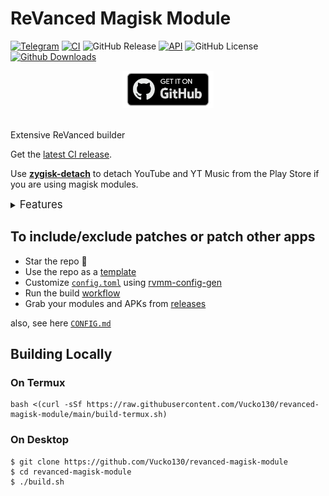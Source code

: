 # ReVanced Magisk Module
[![Telegram](https://img.shields.io/badge/Telegram-2CA5E0?style=for-the-badge&logo=telegram&logoColor=white)](https://t.me/bot_tribe_rvc)
[![CI](https://github.com/Vucko130/revanced-magisk-module/actions/workflows/ci.yml/badge.svg)](https://github.com/Vucko130/revanced-magisk-module/actions/workflows/ci.yml)
![GitHub Release](https://img.shields.io/github/v/release/Vucko130/revanced-magisk-module?include_prereleases&sort=semver&display_name=tag&logo=android&label=Latest%20Release)
[![API](https://img.shields.io/badge/API-34%2B-brightgreen.svg?style=flat)](https://android-arsenal.com/api?level=34)
![GitHub License](https://img.shields.io/github/license/Vucko130/revanced-magisk-module?style=flat&logo=github&label=License)
[![Github Downloads](https://img.shields.io/github/downloads/Vucko130/revanced-magisk-module/total.svg?label=GitHub%20Downloads&logo=github)](https://github.com/Vucko130/revanced-magisk-module/edit/main/README.md#download)

<div id="Github Badge" align="center">
<a href="https://github.com/Vucko130/revanced-magisk-module/releases/"> 
<img alt="GitHub Badge" src="https://raw.githubusercontent.com/Viperz75/Jar/master/promotional/github-badge.png" height="60px">
</a></div>

<br />

Extensive ReVanced builder  

Get the [latest CI release](https://github.com/Vucko130/revanced-magisk-module/releases).

Use [**zygisk-detach**](https://github.com/j-hc/zygisk-detach) to detach YouTube and YT Music from the Play Store if you are using magisk modules. 

<details><summary><big>Features</big></summary>
<ul>
 <li>Support all present and future ReVanced and <a href="https://github.com/inotia00/revanced-patches">ReVanced Extended</a> apps</li>
 <li> Can build Magisk modules and non-root APKs</li>
 <li> Updated daily with the latest versions of apps and patches</li>
 <li> Optimize APKs and modules for size</li>
 <li> Modules</li>
    <ul>
     <li> recompile invalidated odex for faster usage</li>
     <li> receive updates from Magisk app</li>
     <li> Do not break safetynet or trigger root detections</li>
     <li> handle the installation of the correct version of the stock app and all that</li>
     <li> support Magisk and KernelSU</li>
    </ul>
</ul>
Note that the <a href="../../actions/workflows/ci.yml">CI workflow</a> is scheduled to build the modules and APKs every day using GitHub Actions if there is a change in ReVanced patches. You may want to disable it.
</details>

## To include/exclude patches or patch other apps

 * Star the repo :eyes:
 * Use the repo as a [template](https://github.com/new?template_name=revanced-magisk-module&template_owner=Vucko130)
 * Customize [`config.toml`](./config.toml) using [rvmm-config-gen](https://j-hc.github.io/rvmm-config-gen/)
 * Run the build [workflow](../../actions/workflows/build.yml)
 * Grab your modules and APKs from [releases](../../releases)

also, see here [`CONFIG.md`](./CONFIG.md)

## Building Locally
### On Termux
```console
bash <(curl -sSf https://raw.githubusercontent.com/Vucko130/revanced-magisk-module/main/build-termux.sh)
```

### On Desktop
```console
$ git clone https://github.com/Vucko130/revanced-magisk-module
$ cd revanced-magisk-module
$ ./build.sh
```
